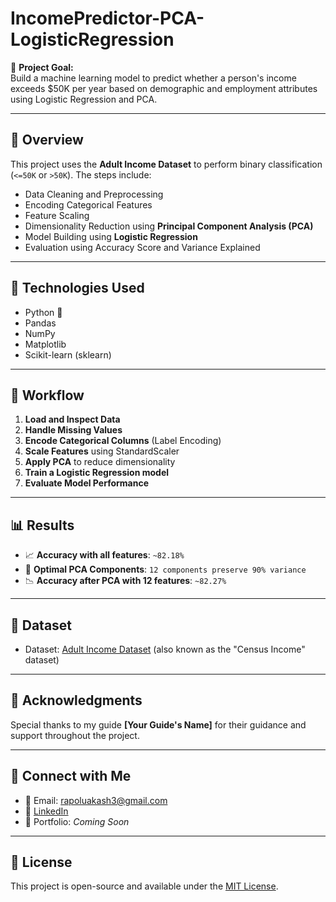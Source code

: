 # IncomePredictor-PCA-LogisticRegression

🎯 **Project Goal:**  
Build a machine learning model to predict whether a person's income exceeds $50K per year based on demographic and employment attributes using Logistic Regression and PCA.

---

## 📌 Overview

This project uses the **Adult Income Dataset** to perform binary classification (`<=50K` or `>50K`). The steps include:

- Data Cleaning and Preprocessing  
- Encoding Categorical Features  
- Feature Scaling  
- Dimensionality Reduction using **Principal Component Analysis (PCA)**  
- Model Building using **Logistic Regression**  
- Evaluation using Accuracy Score and Variance Explained  

---

## 🧠 Technologies Used

- Python 🐍  
- Pandas  
- NumPy  
- Matplotlib  
- Scikit-learn (sklearn)

---

## 🔄 Workflow

1. **Load and Inspect Data**  
2. **Handle Missing Values**  
3. **Encode Categorical Columns** (Label Encoding)  
4. **Scale Features** using StandardScaler  
5. **Apply PCA** to reduce dimensionality  
6. **Train a Logistic Regression model**  
7. **Evaluate Model Performance**

---

## 📊 Results

- 📈 **Accuracy with all features**: `~82.18%`  
- 🧠 **Optimal PCA Components**: `12 components preserve 90% variance`  
- 📉 **Accuracy after PCA with 12 features**: `~82.27%`

---

## 📁 Dataset

- Dataset: [Adult Income Dataset](https://archive.ics.uci.edu/ml/datasets/adult) (also known as the "Census Income" dataset)

---

## 🙏 Acknowledgments

Special thanks to my guide **[Your Guide's Name]** for their guidance and support throughout the project.

---

## 🔗 Connect with Me

- 📧 Email: rapoluakash3@gmail.com  
- 💼 [LinkedIn](https://www.linkedin.com/in/akash-rapolu-67043a344)  
- 🧠 Portfolio: *Coming Soon*

---

## 📌 License

This project is open-source and available under the [MIT License](LICENSE).
